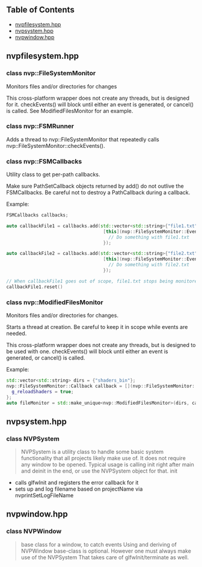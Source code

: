 ## Table of Contents
- [nvpfilesystem.hpp](#nvpfilesystemhpp)
- [nvpsystem.hpp](#nvpsystemhpp)
- [nvpwindow.hpp](#nvpwindowhpp)

## nvpfilesystem.hpp
### class nvp::FileSystemMonitor

Monitors files and/or directories for changes

This cross-platform wrapper does not create any threads, but is designed for
it. checkEvents() will block until either an event is generated, or cancel()
is called. See ModifiedFilesMonitor for an example.
### class nvp::FSMRunner

Adds a thread to nvp::FileSystemMonitor that repeatedly calls
nvp::FileSystemMonitor::checkEvents().
### class nvp::FSMCallbacks

Utility class to get per-path callbacks.

Make sure PathSetCallback objects returned by add() do not outlive the FSMCallbacks.
Be careful not to destroy a PathCallback during a callback.

Example:
```cpp
FSMCallbacks callbacks;

auto callbackFile1 = callbacks.add(std::vector<std::string>{"file1.txt"}, nvp::FileSystemMonitor::FSM_MODIFY,
                                    [this](nvp::FileSystemMonitor::EventData ev) {
                                      // Do something with file1.txt
                                    });

auto callbackFile2 = callbacks.add(std::vector<std::string>{"file2.txt"}, nvp::FileSystemMonitor::FSM_MODIFY,
                                    [this](nvp::FileSystemMonitor::EventData ev) {
                                      // Do something with file2.txt
                                    });

// When callbackFile1 goes out of scope, file1.txt stops being monitored
callbackFile1.reset()
```
### class nvp::ModifiedFilesMonitor

Monitors files and/or directories for changes.

Starts a thread at creation. Be careful to keep it in scope while events are needed.

This cross-platform wrapper does not create any threads, but is designed to be
used with one. checkEvents() will block until either an event is generated, or
cancel() is called.

Example:
```cpp
std::vector<std::string> dirs = {"shaders_bin"};
nvp::FileSystemMonitor::Callback callback = [](nvp::FileSystemMonitor::EventData ev){
  g_reloadShaders = true;
};
auto fileMonitor = std::make_unique<nvp::ModifiedFilesMonitor>(dirs, callback);
```

## nvpsystem.hpp
### class NVPSystem
>  NVPSystem is a utility class to handle some basic system
functionality that all projects likely make use of.
It does not require any window to be opened.
Typical usage is calling init right after main and deinit
in the end, or use the NVPSystem object for that.
init
- calls glfwInit and registers the error callback for it
- sets up and log filename based on projectName via nvprintSetLogFileName

## nvpwindow.hpp
### class NVPWindow
>  base class for a window, to catch events
Using and deriving of NVPWindow base-class is optional.
However one must always make use of the NVPSystem
That takes care of glfwInit/terminate as well.
